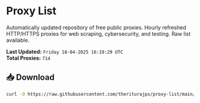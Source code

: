 # Proxy List

Automatically updated repository of free public proxies. Hourly refreshed HTTP/HTTPS proxies for web scraping, cybersecurity, and testing. Raw list available.

**Last Updated:** `Friday 18-04-2025 16:19:29 UTC`  
**Total Proxies:** `714`

## 📥 Download
```bash
curl -O https://raw.githubusercontent.com/theriturajps/proxy-list/main/proxies.txt

